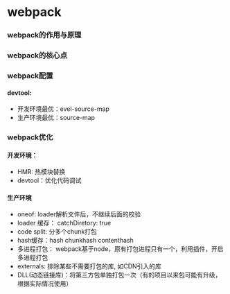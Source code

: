 # webpack

### webpack的作用与原理

### webpack的核心点

### webpack配置

#### devtool:  

- 开发环境最优：evel-source-map
- 生产环境最优：source-map

### webpack优化

#### 开发环境：

- HMR:  热模块替换
- devtool：优化代码调试

#### 生产环境

- oneof:  loader解析文件后，不继续后面的校验
- loader 缓存： catchDiretory: true
- code split:  分多个chunk打包
- hash缓存：hash chunkhash  contenthash
- 多进程打包： webpack基于node，原有打包进程只有一个，利用插件，开启多进程打包
- externals: 排除某些不需要打包的库, 如CDN引入的库
- DLL(动态链接库)：将第三方包单独打包一次（有的项目以来包可能有升级，根据实际情况使用）